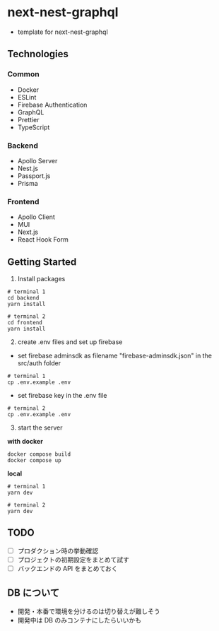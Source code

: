 # next-nest-graphql

- template for next-nest-graphql

## Technologies

### Common

- Docker
- ESLint
- Firebase Authentication
- GraphQL
- Prettier
- TypeScript

### Backend

- Apollo Server
- Nest.js
- Passport.js
- Prisma

### Frontend

- Apollo Client
- MUI
- Next.js
- React Hook Form

## Getting Started

1. Install packages

```shell
# terminal 1
cd backend
yarn install
```

```shell
# terminal 2
cd frontend
yarn install
```

2. create .env files and set up firebase

- set firebase adminsdk as filename "firebase-adminsdk.json" in the src/auth folder

```shell
# terminal 1
cp .env.example .env
```

- set firebase key in the .env file

```shell
# terminal 2
cp .env.example .env
```

3. start the server

**with docker**

```shell
docker compose build
docker compose up
```

**local**

```shell
# terminal 1
yarn dev
```

```shell
# terminal 2
yarn dev
```

## TODO

- [ ] プロダクション時の挙動確認
- [ ] プロジェクトの初期設定をまとめて試す
- [ ] バックエンドの API をまとめておく

## DB について

- 開発・本番で環境を分けるのは切り替えが難しそう
- 開発中は DB のみコンテナにしたらいいかも
